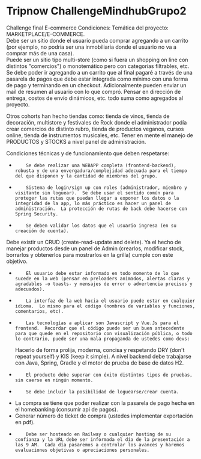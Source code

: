 # Tripnow ChallengeMindhubGrupo2
Challenge final E-commerce
Condiciones:
Temática del proyecto: MARKETPLACE/E-COMMERCE.  
Debe ser un sitio donde el usuario pueda comprar agregando a un carrito (por ejemplo, no podría ser una inmobiliaria donde el usuario no va a comprar más de una casa).  
Puede ser un sitio tipo multi-store (como si fuera un shopping on line con distintos "comercios") o monotemático pero con categorías filtrables, etc. 
Se debe poder ir agregando a un carrito que al final pagaré a través de una pasarela de pagos que debe estar integrada como mínimo con una forma de pago y terminando en un checkout. 
Adicionalmente pueden enviar un mail de resumen al usuario con lo que compró.  Pensar en dirección de entrega, costos de envío dinámicos, etc. todo suma como agregados al proyecto.
  
Otros cohorts han hecho tiendas como:  tienda de vinos, tienda de decoración, multistore y festivales de Rock donde el administrador podía crear comercios de distinto rubro, tienda de productos veganos, cursos online, tienda de instrumentos musicales, etc. Tener en mente el manejo de PRODUCTOS y STOCKS a nivel panel de administración.
 
Condiciones técnicas y de funcionamiento que deben respetarse:
-         Se debe realizar una WEBAPP completa (frontend-backend), robusta y de una envergadura/complejidad adecuada para el tiempo del que disponen y la cantidad de miembros del grupo. 
-         Sistema de login/sign up con roles (administrador, miembro y visitante sin loguear).  Se debe usar el sentido común para proteger las rutas que puedan llegar a exponer los datos o la integridad de la app, lo más práctico es hacer un panel de administración.  La protección de rutas de back debe hacerse con Spring Security.
-         Se deben validar los datos que el usuario ingresa (en su creación de cuenta).
Debe existir un CRUD (create-read-update and delete).  Ya el hecho de manejar productos desde un panel de Admin (crearlos, modificar stock, borrarlos y obtenerlos para mostrarlos en la grilla) cumple con este objetivo.
-         El usuario debe estar informado en todo momento de lo que sucede en la web (pensar en preloaders animados, alertas claras y agradables -o toasts- y mensajes de error o advertencia precisos y adecuados).
-         La interfaz de la web hacia el usuario puede estar en cualquier idioma.  Lo mismo para el código (nombres de variables y funciones, comentarios, etc).
-         Las tecnologías a aplicar son Javascript y Vue.Js para el frontend.  Recordar que el código puede ser un buen antecedente para que quede en el repositorio con visualización pública, o todo lo contrario, puede ser una mala propaganda de ustedes como devs: 
   Hacerlo de forma prolija, moderna, concisa y respetando DRY (don't repeat yourself) y KIS (keep it simple).  A nivel backend debe trabajarse con Java, Spring, Gradle y el motor de prueba de base de datos H2.
-         El producto debe superar con éxito distintos tipos de pruebas, sin caerse en ningún momento.
-         Se debe incluir la posibilidad de loguearse/crear cuenta.
-   La compra se tiene que poder realizar con la pasarela de pago hecha en el homebanking (consumir api de pagos).
-  Generar número de ticket de compra (ustedes implementar exportación en pdf).
-         Debe ser hosteado en Railway o cualquier hosting de su confianza y la URL debe ser informada el día de la presentación a las 9 AM.  Cada día pasaremos a controlar los avances y haremos evaluaciones objetivas o apreciaciones personales.
